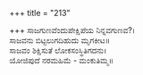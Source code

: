 +++
title = "213"

+++
ಸಾಜಗುಣವೆಂದುಪೇಕ್ಷಿಪೆಯ ನಿನ್ನವಗುಣವ?।  
ಸಾಜವನು ಬಿಟ್ಟಲುಗದಿಹುದು ಮೃಗಕೀಟ॥  
ಸಾಜವಂ ಶಿಕ್ಷಿಸುತೆ ಲೋಕಸಂಸ್ಥಿತಿಗದನು।  
ಯೋಜಿಪುದೆ ನರಮಹಿಮೆ - ಮಂಕುತಿಮ್ಮ॥  

